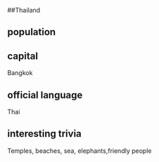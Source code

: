##Thailand
## population


## capital
Bangkok
 
## official language
Thai

## interesting trivia
Temples, beaches, sea, elephants,friendly people


